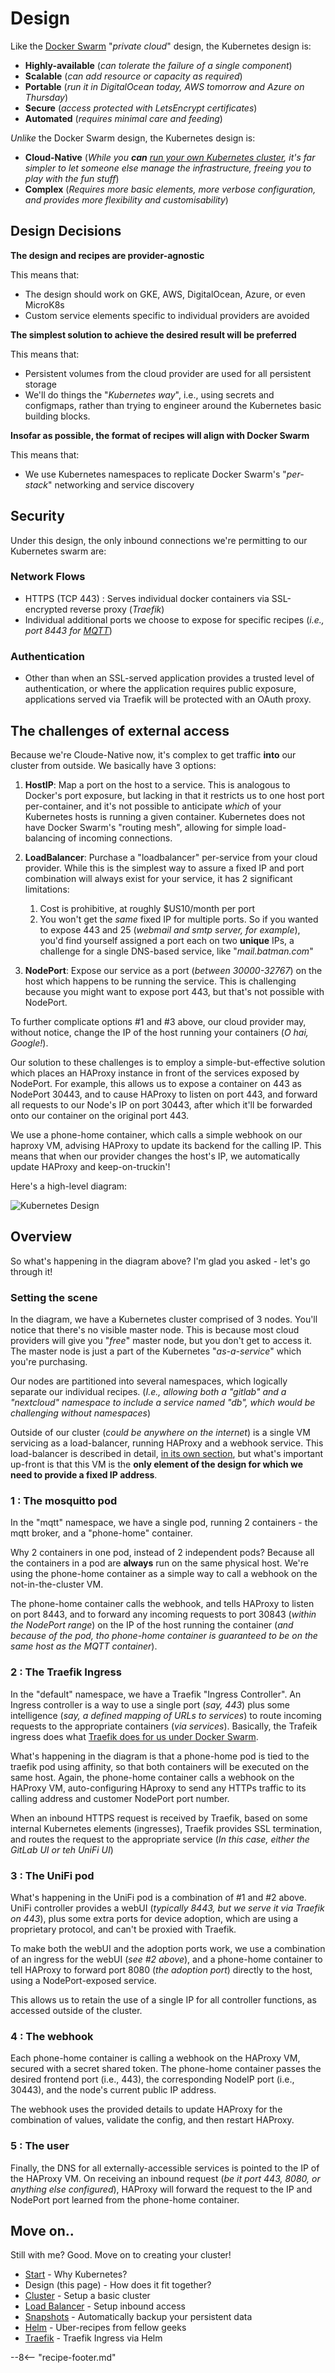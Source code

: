 # Design

Like the [Docker Swarm](/ha-docker-swarm/design/) "_private cloud_" design, the Kubernetes design is:

- **Highly-available** (_can tolerate the failure of a single component_)
- **Scalable** (_can add resource or capacity as required_)
- **Portable** (_run it in DigitalOcean today, AWS tomorrow and Azure on Thursday_)
- **Secure** (_access protected with LetsEncrypt certificates_)
- **Automated** (_requires minimal care and feeding_)

_Unlike_ the Docker Swarm design, the Kubernetes design is:

- **Cloud-Native** (_While you **can** [run your own Kubernetes cluster](https://microk8s.io/), it's far simpler to let someone else manage the infrastructure, freeing you to play with the fun stuff_)
- **Complex** (_Requires more basic elements, more verbose configuration, and provides more flexibility and customisability_)

## Design Decisions

**The design and recipes are provider-agnostic**

This means that:

- The design should work on GKE, AWS, DigitalOcean, Azure, or even MicroK8s
- Custom service elements specific to individual providers are avoided

**The simplest solution to achieve the desired result will be preferred**

This means that:

- Persistent volumes from the cloud provider are used for all persistent storage
- We'll do things the "_Kubernetes way_", i.e., using secrets and configmaps, rather than trying to engineer around the Kubernetes basic building blocks.

**Insofar as possible, the format of recipes will align with Docker Swarm**

This means that:

- We use Kubernetes namespaces to replicate Docker Swarm's "_per-stack_" networking and service discovery

## Security

Under this design, the only inbound connections we're permitting to our Kubernetes swarm are:

### Network Flows

- HTTPS (TCP 443) : Serves individual docker containers via SSL-encrypted reverse proxy (_Traefik_)
- Individual additional ports we choose to expose for specific recipes (_i.e., port 8443 for [MQTT](/recipes/mqtt/)_)

### Authentication

- Other than when an SSL-served application provides a trusted level of authentication, or where the application requires public exposure, applications served via Traefik will be protected with an OAuth proxy.

## The challenges of external access

Because we're Cloude-Native now, it's complex to get traffic **into** our cluster from outside. We basically have 3 options:

1. **HostIP**: Map a port on the host to a service. This is analogous to Docker's port exposure, but lacking in that it restricts us to one host port per-container, and it's not possible to anticipate _which_ of your Kubernetes hosts is running a given container. Kubernetes does not have Docker Swarm's "routing mesh", allowing for simple load-balancing of incoming connections.

2. **LoadBalancer**: Purchase a "loadbalancer" per-service from your cloud provider. While this is the simplest way to assure a fixed IP and port combination will always exist for your service, it has 2 significant limitations:

   1. Cost is prohibitive, at roughly \$US10/month per port
   2. You won't get the _same_ fixed IP for multiple ports. So if you wanted to expose 443 and 25 (_webmail and smtp server, for example_), you'd find yourself assigned a port each on two **unique** IPs, a challenge for a single DNS-based service, like "_mail.batman.com_"

3. **NodePort**: Expose our service as a port (_between 30000-32767_) on the host which happens to be running the service. This is challenging because you might want to expose port 443, but that's not possible with NodePort.

To further complicate options #1 and #3 above, our cloud provider may, without notice, change the IP of the host running your containers (_O hai, Google!_).

Our solution to these challenges is to employ a simple-but-effective solution which places an HAProxy instance in front of the services exposed by NodePort. For example, this allows us to expose a container on 443 as NodePort 30443, and to cause HAProxy to listen on port 443, and forward all requests to our Node's IP on port 30443, after which it'll be forwarded onto our container on the original port 443.

We use a phone-home container, which calls a simple webhook on our haproxy VM, advising HAProxy to update its backend for the calling IP. This means that when our provider changes the host's IP, we automatically update HAProxy and keep-on-truckin'!

Here's a high-level diagram:

![Kubernetes Design](/images/kubernetes-cluster-design.png)

## Overview

So what's happening in the diagram above? I'm glad you asked - let's go through it!

### Setting the scene

In the diagram, we have a Kubernetes cluster comprised of 3 nodes. You'll notice that there's no visible master node. This is because most cloud providers will give you "_free_" master node, but you don't get to access it. The master node is just a part of the Kubernetes "_as-a-service_" which you're purchasing.

Our nodes are partitioned into several namespaces, which logically separate our individual recipes. (_I.e., allowing both a "gitlab" and a "nextcloud" namespace to include a service named "db", which would be challenging without namespaces_)

Outside of our cluster (_could be anywhere on the internet_) is a single VM servicing as a load-balancer, running HAProxy and a webhook service. This load-balancer is described in detail, [in its own section](/kubernetes/loadbalancer/), but what's important up-front is that this VM is the **only element of the design for which we need to provide a fixed IP address**.

### 1 : The mosquitto pod

In the "mqtt" namespace, we have a single pod, running 2 containers - the mqtt broker, and a "phone-home" container.

Why 2 containers in one pod, instead of 2 independent pods? Because all the containers in a pod are **always** run on the same physical host. We're using the phone-home container as a simple way to call a webhook on the not-in-the-cluster VM.

The phone-home container calls the webhook, and tells HAProxy to listen on port 8443, and to forward any incoming requests to port 30843 (_within the NodePort range_) on the IP of the host running the container (_and because of the pod, tho phone-home container is guaranteed to be on the same host as the MQTT container_).

### 2 : The Traefik Ingress

In the "default" namespace, we have a Traefik "Ingress Controller". An Ingress controller is a way to use a single port (_say, 443_) plus some intelligence (_say, a defined mapping of URLs to services_) to route incoming requests to the appropriate containers (_via services_). Basically, the Trafeik ingress does what [Traefik does for us under Docker Swarm](/ha-docker-swarm/traefik/).

What's happening in the diagram is that a phone-home pod is tied to the traefik pod using affinity, so that both containers will be executed on the same host. Again, the phone-home container calls a webhook on the HAProxy VM, auto-configuring HAproxy to send any HTTPs traffic to its calling address and customer NodePort port number.

When an inbound HTTPS request is received by Traefik, based on some internal Kubernetes elements (ingresses), Traefik provides SSL termination, and routes the request to the appropriate service (_In this case, either the GitLab UI or teh UniFi UI_)

### 3 : The UniFi pod

What's happening in the UniFi pod is a combination of #1 and #2 above. UniFi controller provides a webUI (_typically 8443, but we serve it via Traefik on 443_), plus some extra ports for device adoption, which are using a proprietary protocol, and can't be proxied with Traefik.

To make both the webUI and the adoption ports work, we use a combination of an ingress for the webUI (_see #2 above_), and a phone-home container to tell HAProxy to forward port 8080 (_the adoption port_) directly to the host, using a NodePort-exposed service.

This allows us to retain the use of a single IP for all controller functions, as accessed outside of the cluster.

### 4 : The webhook

Each phone-home container is calling a webhook on the HAProxy VM, secured with a secret shared token. The phone-home container passes the desired frontend port (i.e., 443), the corresponding NodeIP port (i.e., 30443), and the node's current public IP address.

The webhook uses the provided details to update HAProxy for the combination of values, validate the config, and then restart HAProxy.

### 5 : The user

Finally, the DNS for all externally-accessible services is pointed to the IP of the HAProxy VM. On receiving an inbound request (_be it port 443, 8080, or anything else configured_), HAProxy will forward the request to the IP and NodePort port learned from the phone-home container.

## Move on..

Still with me? Good. Move on to creating your cluster!

- [Start](/kubernetes/) - Why Kubernetes?
- Design (this page) - How does it fit together?
- [Cluster](/kubernetes/cluster/) - Setup a basic cluster
- [Load Balancer](/kubernetes/loadbalancer/) - Setup inbound access
- [Snapshots](/kubernetes/snapshots/) - Automatically backup your persistent data
- [Helm](/kubernetes/helm/) - Uber-recipes from fellow geeks
- [Traefik](/kubernetes/traefik/) - Traefik Ingress via Helm

--8<-- "recipe-footer.md"
